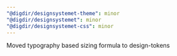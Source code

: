 ```yaml
---
"@digdir/designsystemet-theme": minor
"@digdir/designsystemet": minor
"@digdir/designsystemet-css": minor
---
```


Moved typography based sizing formula to design-tokens
